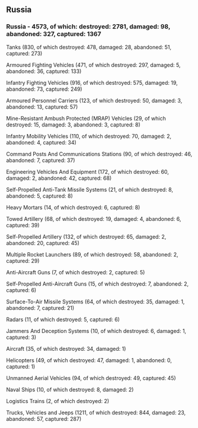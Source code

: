 
 
 ## Russia
 
 ### Russia - 4573, of which: destroyed: 2781, damaged: 98, abandoned: 327, captured: 1367

 

 

 Tanks (830, of which destroyed: 478, damaged: 28, abandoned: 51, captured: 273)

 Armoured Fighting Vehicles (471, of which destroyed: 297, damaged: 5, abandoned: 36, captured: 133)

 Infantry Fighting Vehicles (916, of which destroyed: 575, damaged: 19, abandoned: 73, captured: 249)

 Armoured Personnel Carriers (123, of which destroyed: 50, damaged: 3, abandoned: 13, captured: 57)

 Mine-Resistant Ambush Protected (MRAP) Vehicles (29, of which destroyed: 15, damaged: 3, abandoned: 3, captured: 8)

 Infantry Mobility Vehicles (110, of which destroyed: 70, damaged: 2, abandoned: 4, captured: 34)

 Command Posts And Communications Stations (90, of which destroyed: 46, abandoned: 7, captured: 37)

 Engineering Vehicles And Equipment (172, of which destroyed: 60, damaged: 2, abandoned: 42, captured: 68)

 Self-Propelled Anti-Tank Missile Systems (21, of which destroyed: 8, abandoned: 5, captured: 8)

 Heavy Mortars (14, of which destroyed: 6, captured: 8)

 Towed Artillery (68, of which destroyed: 19, damaged: 4, abandoned: 6, captured: 39)

 Self-Propelled Artillery (132, of which destroyed: 65, damaged: 2, abandoned: 20, captured: 45)

 Multiple Rocket Launchers (89, of which destroyed: 58, abandoned: 2, captured: 29)

 Anti-Aircraft Guns (7, of which destroyed: 2, captured: 5)

 Self-Propelled Anti-Aircraft Guns (15, of which destroyed: 7, abandoned: 2, captured: 6)

 Surface-To-Air Missile Systems (64, of which destroyed: 35, damaged: 1, abandoned: 7, captured: 21)

 Radars (11, of which destroyed: 5, captured: 6)

 Jammers And Deception Systems (10, of which destroyed: 6, damaged: 1, captured: 3)

 Aircraft (35, of which destroyed: 34, damaged: 1)

 Helicopters (49, of which destroyed: 47, damaged: 1, abandoned: 0, captured: 1)

 Unmanned Aerial Vehicles (94, of which destroyed: 49, captured: 45)

 Naval Ships (10, of which destroyed: 8, damaged: 2)

 Logistics Trains (2, of which destroyed: 2)

 Trucks, Vehicles and Jeeps (1211, of which destroyed: 844, damaged: 23, abandoned: 57, captured: 287)

